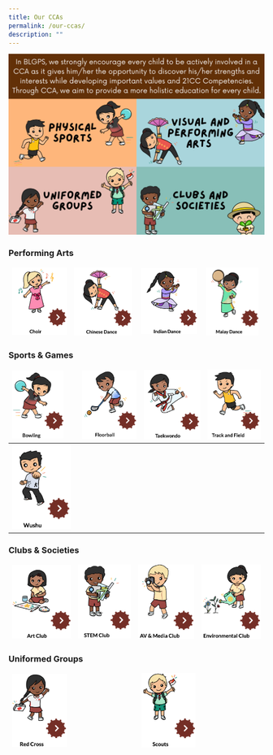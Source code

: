 ```yaml
---
title: Our CCAs
permalink: /our-ccas/
description: ""
---
```

![](/images/Website%20-%20CCA%20brief.png)

<h3>Performing Arts</h3>

<table>
<thead>
  <tr>
    <td><a href="/our-ccas/Performing-Arts/choir/"><img src="/images/choir1.png"  style="width:100%"></a></td>
    <td><a href="/our-ccas/Performing-Arts/choir/"><img src="/images/chinese%20dance.png"  style="width:97%"></a></td>
    <td><a href="/our-ccas/Performing-Arts/indian-dance/"><img src="/images/indian%20dance1.png"  style="width:97%"></a></td>
    <td><a href="/our-ccas/Performing-Arts/malay-dance/"><img src="/images/malay%20dance.png"  style="width:95%"></a></td>
  </tr>
</thead>
</table>

<h3>Sports & Games</h3>

<table>
<thead>
  <tr>
    <td><a href="/our-ccas/Sports-and-Games/bowling/"><img src="/images/bowling1.png"  style="width:82%"></a></td>
    <td><a href="/our-ccas/Sports-and-Games/floorball/"><img src="/images/floorball.png"  style="width:100%"></a></td>
    <td><a href="/our-ccas/Sports-and-Games/taekwondo/"><img src="/images/taekwondo.png"  style="width:100%"></a></td>
    <td><a href="/our-ccas/Sports-and-Games/track-and-field/"><img src="/images/track%20and%20field.png"  style="width:100%"></a></td>
  </tr>
</thead>
<tbody>
  <tr>
    <td><a href="/our-ccas/Sports-and-Games/wushu/"><img src="/images/wushu.png"  style="width:93%"></a></td>
  </tr>
</tbody>
</table>

<h3>Clubs & Societies</h3>

<table>
<thead>
  <tr>
    <td><a href="/our-ccas/Clubs-and-Societies/art-club//"><img src="/images/art%20club.png"  style="width:100%"></a></td>
    <td><a href="/our-ccas/Clubs-and-Societies/stem-club/"><img src="/images/STEM.png"  style="width:100%"></a></td>
    <td><a href="/our-ccas/Clubs-and-Societies/av-n-media-club/"><img src="/images/AV%20&%20Media%20Club.png"  style="width:100%"></a></td>
    <td><a href="/our-ccas/Clubs-and-Societies/environmental-club/"><img src="/images/environmental%20club.png"  style="width:100%"></a></td>
  </tr>
</thead>
</table>

<h3>Uniformed Groups</h3>

<table>
<thead>
  <tr>
    <td><a href="/our-ccas/Uniformed-Groups/red-cross//"><img src="/images/red%20cross.png"  style="width:45%"></a></td>
    <td><a href="/our-ccas/Uniformed-Groups/scouts/"><img src="/images/scouts.png"  style="width:45%"></a></td>
  </tr>
</thead>
</table>